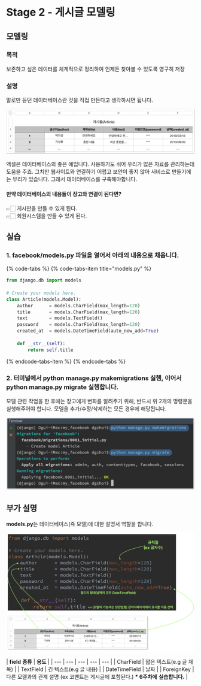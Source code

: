 # Stage 2 - 게시글 모델링

## 모델링

### 목적

보존하고 싶은 데이터를 체계적으로 정리하여 언제든 찾아볼 수 있도록 영구히 저장

### 설명

말로만 듣던 데이터베이스란 것을 직접 만든다고 생각하시면 됩니다.

![&#xAC00;&#xC7A5; &#xC26C;&#xC6B4; &#xB370;&#xC774;&#xD130;&#xBCA0;&#xC774;&#xC2A4;&#xB294; &#xC5D1;&#xC140;](../.gitbook/assets/image%20%28146%29.png)

엑셀은 데이터베이스의 좋은 예입니다. 사용하기도 쉬어 우리가 많은 자료를 관리하는데 도움을 주죠. 그치만 웹사이트와 연결하기 어렵고 보안이 좋지 않아 서비스로 만들기에는 무리가 있습니다. 그래서 데이터베이스를 구축해야합니다.

#### 만약 데이터베이스의 내용들이 장고와 연결이 된다면?

👉🏻 게시판을 만들 수 있게 된다.  
👉🏻 회원시스템을 만들 수 있게 된다.

## 실습

### 1. facebook/models.py 파일을 열어서 아래의 내용으로 채웁니다.

{% code-tabs %}
{% code-tabs-item title="models.py" %}
```python
from django.db import models

# Create your models here.
class Article(models.Model):
    author      = models.CharField(max_length=120)
    title       = models.CharField(max_length=120)
    text        = models.TextField()
    password    = models.CharField(max_length=120)
    created_at  = models.DateTimeField(auto_now_add=True)

    def __str__(self):
        return self.title
```
{% endcode-tabs-item %}
{% endcode-tabs %}

###  2. 터미널에서 python manage.py makemigrations 실행, 이어서 python manage.py migrate 실행합니다.

모델 관련 작업을 한 후에는 장고에게 변화를 알려주기 위해, 반드시 위 2개의 명령문을 실행해주어야 합니다. 모델을 추가/수정/삭제하는 모든 경우에 해당됩니다.

![](../.gitbook/assets/image%20%28103%29.png)

## 부가 설명

**models.py**는 데이터베이스\(즉 모델\)에 대한 설명서 역할을 합니다.

![](../.gitbook/assets/2018-06-29-9.54.23.png)

| **field** **종류** | **용도** |
| --- | --- | --- | --- | --- |
| CharField | 짧은 텍스트\(e.g 글 제목\) |
| TextField | 긴 텍스트\(e.g 글 내용\) |
| DateTimeField | 날짜 |
| ForeignKey | 다른 모델과의 관계 설명  \(ex 코멘트는 게시글에 포함된다.\) **\* 6주차에** **실습합니다.** |

